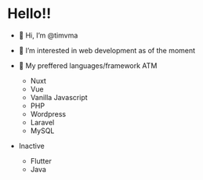 
<h1>Hello!!</h1>

- 👋 Hi, I’m @timvma
- 👀 I’m interested in web development as of the moment
- 🌱 My preffered languages/framework ATM
     - Nuxt
     - Vue
     - Vanilla Javascript
     - PHP 
     - Wordpress
     - Laravel
     - MySQL


- Inactive 
     - Flutter
     - Java
     
